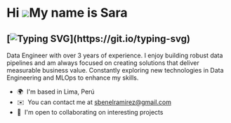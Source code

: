 Hi ![](https://user-images.githubusercontent.com/18350557/176309783-0785949b-9127-417c-8b55-ab5a4333674e.gif)My name is Sara 
==================================================================================================================================

[![Typing SVG](https://readme-typing-svg.herokuapp.com/?lines=Data+engineer;MLOps+engineer;AI+enthusiast;)](https://git.io/typing-svg)
----------------------------

Data Engineer with over 3 years of experience. I enjoy building robust data pipelines and am always focused on creating solutions that deliver measurable business value. Constantly exploring new technologies in Data Engineering and MLOps to enhance my skills.

*   🌍  I'm based in Lima, Perú
*   ✉️  You can contact me at [sbenelramirez@gmail.com](mailto:sbenelramirez@gmail.com)
*   🤝  I'm open to collaborating on interesting projects


